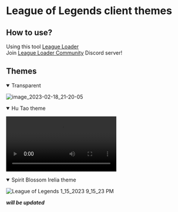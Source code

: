 # League of Legends client themes
## How to use?
Using this tool [League Loader](https://leagueloader.app/)
<br>
Join [League Loader Community](https://chat.leagueloader.app/) Discord server!

## Themes
<details open>
<summary>Transparent</summary>
  
![image_2023-02-18_21-20-05](https://user-images.githubusercontent.com/59478113/219870910-b09bca14-9716-4841-8991-b45311a6c147.png)

</details>

<details open>
<summary>Hu Tao theme</summary>
  
<video src="https://user-images.githubusercontent.com/59478113/217834981-941e4ba1-fe6e-46bd-bdb4-980b194f248c.mp4"></video>

</details>

<details open>
<summary>Spirit Blossom Irelia theme</summary>
  
![League of Legends 1_15_2023 9_15_23 PM](https://user-images.githubusercontent.com/59478113/212546987-b21ebd93-8cad-4c23-a444-521647f3e6fa.png)
  
</details>

***will be updated***
